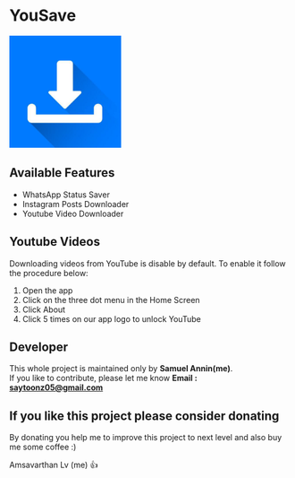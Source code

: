 # YouSave

<img src="https://github.com/saytoonz/YouSave/blob/master/app/src/main/res/mipmap-xxxhdpi/ic_launcher.png" height="200" width="200">


## Available Features

* WhatsApp Status Saver
* Instagram Posts Downloader
* Youtube Video Downloader

## Youtube Videos

Downloading videos from YouTube is disable by default. To enable it follow the procedure below:
1. Open the app
2. Click on the three dot menu in the Home Screen
3. Click About
4. Click 5 times on our app logo to unlock YouTube

## Developer

This whole project is maintained only by **Samuel Annin(me)**.<br>
If you like to contribute, please let me know
<B>Email : saytoonz05@gmail.com</B>

## If you like this project please consider donating
By donating you help me to improve this project to next level and also buy me some coffee :)

Amsavarthan Lv (me) 👍
